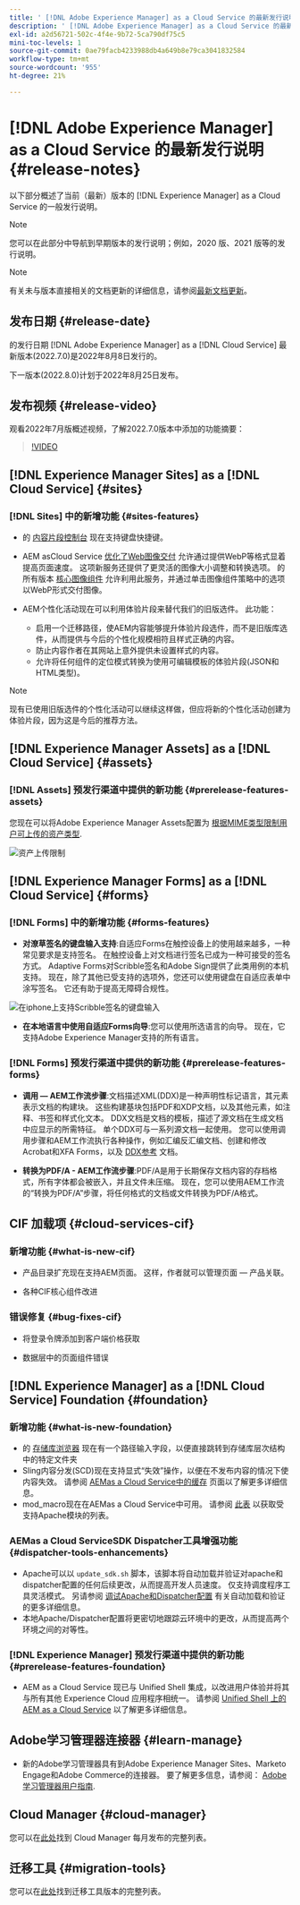```yaml
---
title: ' [!DNL Adobe Experience Manager] as a Cloud Service 的最新发行说明。'
description: ' [!DNL Adobe Experience Manager] as a Cloud Service 的最新发行说明。'
exl-id: a2d56721-502c-4f4e-9b72-5ca790df75c5
mini-toc-levels: 1
source-git-commit: 0ae79facb4233988db4a649b8e79ca3041832584
workflow-type: tm+mt
source-wordcount: '955'
ht-degree: 21%

---
```



# [!DNL Adobe Experience Manager] as a Cloud Service 的最新发行说明 {#release-notes}

以下部分概述了当前（最新）版本的 [!DNL Experience Manager] as a Cloud Service 的一般发行说明。

>[!NOTE]
>
>您可以在此部分中导航到早期版本的发行说明；例如，2020 版、2021 版等的发行说明。

>[!NOTE]
>
>有关未与版本直接相关的文档更新的详细信息，请参阅[最新文档更新](https://experienceleague.adobe.com/docs/experience-manager-release-information/aem-release-updates/doc-updates/documentation-updates.html)。

## 发布日期 {#release-date}

的发行日期 [!DNL Adobe Experience Manager] as a [!DNL Cloud Service] 最新版本(2022.7.0)是2022年8月8日发行的。

下一版本(2022.8.0)计划于2022年8月25日发布。

## 发布视频 {#release-video}

观看2022年7月版概述视频，了解2022.7.0版本中添加的功能摘要：

>[!VIDEO](https://video.tv.adobe.com/v/345409/?quality=12)

## [!DNL Experience Manager Sites] as a [!DNL Cloud Service] {#sites}

### [!DNL Sites] 中的新增功能 {#sites-features}

* 的 [内容片段控制台](/help/sites-cloud/administering/content-fragments/content-fragments-console.md) 现在支持键盘快捷键。

* AEM asCloud Service [优化了Web图像交付](https://experienceleague.adobe.com/docs/experience-manager-core-components/using/developing/web-optimized-image-delivery.html) 允许通过提供WebP等格式显着提高页面速度。 这项新服务还提供了更灵活的图像大小调整和转换选项。 的所有版本 [核心图像组件](https://experienceleague.adobe.com/docs/experience-manager-core-components/using/components/image.html) 允许利用此服务，并通过单击图像组件策略中的选项以WebP形式交付图像。

* AEM个性化活动现在可以利用体验片段来替代我们的旧版选件。 此功能：
   * 启用一个迁移路径，使AEM内容能够提升体验片段选件，而不是旧版库选件，从而提供与今后的个性化规模相符且样式正确的内容。
   * 防止内容作者在其网站上意外提供未设置样式的内容。
   * 允许将任何组件的定位模式转换为使用可编辑模板的体验片段(JSON和HTML类型)。

>[!NOTE]
>
>现有已使用旧版选件的个性化活动可以继续这样做，但应将新的个性化活动创建为体验片段，因为这是今后的推荐方法。

## [!DNL Experience Manager Assets] as a [!DNL Cloud Service] {#assets}

### [!DNL Assets] 预发行渠道中提供的新功能 {#prerelease-features-assets}

您现在可以将Adobe Experience Manager Assets配置为 [根据MIME类型限制用户可上传的资产类型](/help/assets/configure-asset-upload-restrictions.md).

![资产上传限制](/help/assets/assets/asset-upload-restrictions.png)

## [!DNL Experience Manager Forms] as a [!DNL Cloud Service] {#forms}

### [!DNL Forms] 中的新增功能 {#forms-features}

* **对潦草签名的键盘输入支持**:自适应Forms在触控设备上的使用越来越多，一种常见要求是支持签名。 在触控设备上对文档进行签名已成为一种可接受的签名方式。 Adaptive Forms对Scribble签名和Adobe Sign提供了此类用例的本机支持。 现在，除了其他已受支持的选项外，您还可以使用键盘在自适应表单中涂写签名。 它还有助于提高无障碍合规性。

![在iphone上支持Scribble签名的键盘输入](/help/release-notes/assets/scribble-keyboard-mobile.png)

* **在本地语言中使用自适应Forms向导**:您可以使用所选语言的向导。 现在，它支持Adobe Experience Manager支持的所有语言。

### [!DNL Forms] 预发行渠道中提供的新功能 {#prerelease-features-forms}

<!-- * **[Launch Adaptive Form creation wizard from embed form component](/help/forms/using/embed-adaptive-form-aem-sites.md)**: You can now launch Adaptive Form creation wizard from embed form component. It helps improve content and forms authoring workflows for Sites and Forms practitioners trying to add enrollment experiences to a web page. 

![Keyboard input support for Scribble signatures on iphone](/help/release-notes/assets/froms-container.png) -->

* **调用 — AEM工作流步骤**:文档描述XML(DDX)是一种声明性标记语言，其元素表示文档的构建块。 这些构建基块包括PDF和XDP文档，以及其他元素，如注释、书签和样式化文本。 DDX文档是文档的模板，描述了源文档在生成文档中应显示的所需特征。 单个DDX可与一系列源文档一起使用。 您可以使用调用步骤和AEM工作流执行各种操作，例如汇编反汇编文档、创建和修改Acrobat和XFA Forms，以及 [DDX参考](https://helpx.adobe.com/content/dam/help/en/experience-manager/forms-cloud-service/ddxRef.pdf) 文档。

* **转换为PDF/A - AEM工作流步骤**:PDF/A是用于长期保存文档内容的存档格式，所有字体都会被嵌入，并且文件未压缩。 现在，您可以使用AEM工作流的“转换为PDF/A”步骤，将任何格式的文档或文件转换为PDF/A格式。


## CIF 加载项 {#cloud-services-cif}

### 新增功能 {#what-is-new-cif}

* 产品目录扩充现在支持AEM页面。 这样，作者就可以管理页面 — 产品关联。

* 各种CIF核心组件改进

### 错误修复 {#bug-fixes-cif}

* 将登录令牌添加到客户端价格获取

* 数据层中的页面组件错误

## [!DNL Experience Manager] as a [!DNL Cloud Service] Foundation {#foundation}

### 新增功能 {#what-is-new-foundation}

* 的 [存储库浏览器](/help/implementing/developing/tools/repository-browser.md) 现在有一个路径输入字段，以便直接跳转到存储库层次结构中的特定文件夹
* Sling内容分发(SCD)现在支持显式“失效”操作，以便在不发布内容的情况下使内容失效。 请参阅 [AEMas a Cloud Service中的缓存](/help/implementing/dispatcher/caching.md#explicit-invalidation) 页面以了解更多详细信息。
* mod_macro现在在AEMas a Cloud Service中可用。 请参阅 [此表](/help/implementing/dispatcher/disp-overview.md) 以获取受支持Apache模块的列表。

### AEMas a Cloud ServiceSDK Dispatcher工具增强功能 {#dispatcher-tools-enhancements}

* Apache可以以 `update_sdk.sh` 脚本，该脚本将自动加载并验证对apache和dispatcher配置的任何后续更改，从而提高开发人员速度。 仅支持调度程序工具灵活模式。 另请参阅 [调试Apache和Dispatcher配置](/help/implementing/dispatcher/validation-debug.md#automatic-loading) 有关自动加载和验证的更多详细信息。
* 本地Apache/Dispatcher配置将更密切地跟踪云环境中的更改，从而提高两个环境之间的对等性。

### [!DNL Experience Manager] 预发行渠道中提供的新功能 {#prerelease-features-foundation}

* AEM as a Cloud Service 现已与 Unified Shell 集成，以改进用户体验并将其与所有其他 Experience Cloud 应用程序相统一。 请参阅 [Unified Shell 上的 AEM as a Cloud Service](/help/overview/aem-cloud-service-on-unified-shell.md) 以了解更多详细信息。

## Adobe学习管理器连接器 {#learn-manage}

* 新的Adobe学习管理器具有到Adobe Experience Manager Sites、Marketo Engage和Adobe Commerce的连接器。 要了解更多信息，请参阅： [Adobe学习管理器用户指南](https://helpx.adobe.com/learning-manager/user-guide.html).


## Cloud Manager {#cloud-manager}

您可以在[此处](/help/implementing/cloud-manager/release-notes-cloud-manager/release-notes-cm-current.md)找到 Cloud Manager 每月发布的完整列表。

## 迁移工具 {#migration-tools}

您可以在[此处](/help/journey-migration/release-notes/release-notes-migration-tools-current.md)找到迁移工具版本的完整列表。
